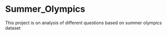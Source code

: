 # Summer_Olympics
This project is on analysis of different questions based on summer olympics dataset
